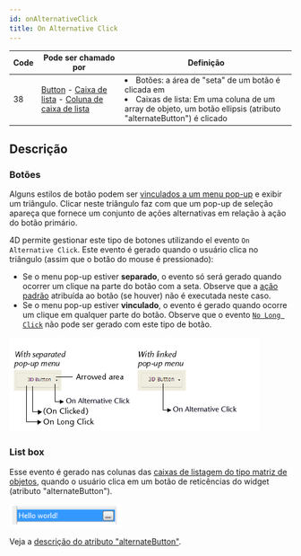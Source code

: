 ```yaml
---
id: onAlternativeClick
title: On Alternative Click
---
```


| Code | Pode ser chamado por                                                                                                                                                        | Definição                                                                                                                                                                         |
| ---- | --------------------------------------------------------------------------------------------------------------------------------------------------------------------------- | --------------------------------------------------------------------------------------------------------------------------------------------------------------------------------- |
| 38   | [Button](FormObjects/button_overview.md) - [Caixa de lista](FormObjects/listbox_overview.md) - [Coluna de caixa de lista](FormObjects/listbox_overview.md#list-box-columns) | <li>Botões: a área de "seta" de um botão é clicada em</li><li>Caixas de lista: Em uma coluna de um array de objeto, um botão ellipsis (atributo "alternateButton") é clicado</li> |

## Descrição

### Botões

Alguns estilos de botão podem ser [vinculados a um menu pop-up](FormObjects/properties_TextAndPicture.md#with-pop-up-menu) e exibir um triângulo. Clicar neste triângulo faz com que um pop-up de seleção apareça que fornece um conjunto de ações alternativas em relação à ação do botão primário.

4D permite gestionar este tipo de botones utilizando el evento `On Alternative Click`. Este evento é gerado quando o usuário clica no triângulo (assim que o botão do mouse é pressionado):

- Se o menu pop-up estiver **separado**, o evento só será gerado quando ocorrer um clique na parte do botão com a seta. Observe que a [ação padrão](https://doc.4d.com/4Dv20/4D/20.2/Standard-actions.300-6750239.en.html) atribuída ao botão (se houver) não é executada neste caso.
- Se o menu pop-up estiver **vinculado**, o evento é gerado quando ocorre um clique em qualquer parte do botão. Observe que o evento [`No Long Click`](onLongClick.md) não pode ser gerado com este tipo de botão.

![](../assets/en/Events/clickevents.png)

### List box

Esse evento é gerado nas colunas das [caixas de listagem do tipo matriz de objetos](FormObjects/listbox_overview.md#object-arrays-in-columns), quando o usuário clica em um botão de reticências do widget (atributo "alternateButton").

![](../assets/en/FormObjects/listbox_column_objectArray_alternateButton.png)

Veja a [descrição do atributo "alternateButton"](FormObjects/listbox_overview.md#alternatebutton).
